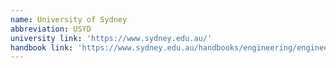 ```yaml
---
name: University of Sydney
abbreviation: USYD
university link: 'https://www.sydney.edu.au/'
handbook link: 'https://www.sydney.edu.au/handbooks/engineering/engineering/flexible_first_year_table.shtml'
---
```

